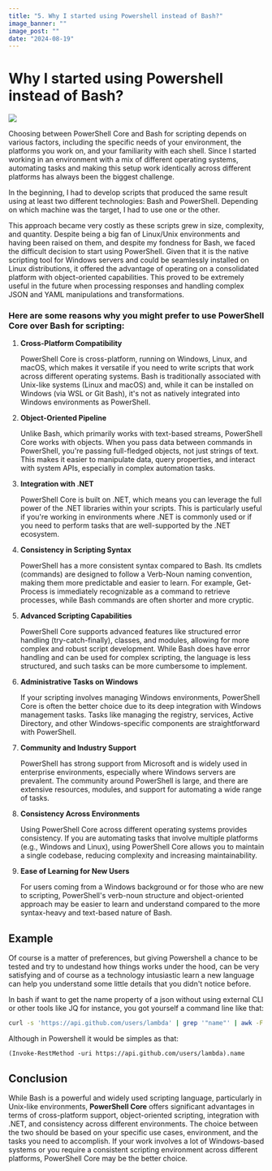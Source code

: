 ```yaml
---
title: "5. Why I started using Powershell instead of Bash?"
image_banner: ""
image_post: ""
date: "2024-08-19"
---
```

# Why I started using Powershell instead of Bash?

<img src="https://cdn.educba.com/academy/wp-content/uploads/2018/11/powershell-vs-bash...png" />

Choosing between PowerShell Core and Bash for scripting depends on various factors, including the specific needs of your environment, the platforms you work on, and your familiarity with each shell. Since I started working in an environment with a mix of different operating systems, automating tasks and making this setup work identically across different platforms has always been the biggest challenge.

In the beginning, I had to develop scripts that produced the same result using at least two different technologies: Bash and PowerShell. Depending on which machine was the target, I had to use one or the other.

This approach became very costly as these scripts grew in size, complexity, and quantity. Despite being a big fan of Linux/Unix environments and having been raised on them, and despite my fondness for Bash, we faced the difficult decision to start using PowerShell. Given that it is the native scripting tool for Windows servers and could be seamlessly installed on Linux distributions, it offered the advantage of operating on a consolidated platform with object-oriented capabilities. This proved to be extremely useful in the future when processing responses and handling complex JSON and YAML manipulations and transformations.


### Here are some reasons why you might prefer to use PowerShell Core over Bash for scripting:

1. **Cross-Platform Compatibility**

    PowerShell Core is cross-platform, running on Windows, Linux, and macOS, which makes it versatile if you need to write scripts that work across different operating systems. Bash is traditionally associated with Unix-like systems (Linux and macOS) and, while it can be installed on Windows (via WSL or Git Bash), it's not as natively integrated into Windows environments as PowerShell.

2. **Object-Oriented Pipeline**

    Unlike Bash, which primarily works with text-based streams, PowerShell Core works with objects. When you pass data between commands in PowerShell, you're passing full-fledged objects, not just strings of text. This makes it easier to manipulate data, query properties, and interact with system APIs, especially in complex automation tasks.

3. **Integration with .NET**

    PowerShell Core is built on .NET, which means you can leverage the full power of the .NET libraries within your scripts. This is particularly useful if you're working in environments where .NET is commonly used or if you need to perform tasks that are well-supported by the .NET ecosystem.

4. **Consistency in Scripting Syntax**

    PowerShell has a more consistent syntax compared to Bash. Its cmdlets (commands) are designed to follow a Verb-Noun naming convention, making them more predictable and easier to learn. For example, Get-Process is immediately recognizable as a command to retrieve processes, while Bash commands are often shorter and more cryptic.

5. **Advanced Scripting Capabilities**

    PowerShell Core supports advanced features like structured error handling (try-catch-finally), classes, and modules, allowing for more complex and robust script development. While Bash does have error handling and can be used for complex scripting, the language is less structured, and such tasks can be more cumbersome to implement.

6. **Administrative Tasks on Windows**

    If your scripting involves managing Windows environments, PowerShell Core is often the better choice due to its deep integration with Windows management tasks. Tasks like managing the registry, services, Active Directory, and other Windows-specific components are straightforward with PowerShell.

7. **Community and Industry Support**

    PowerShell has strong support from Microsoft and is widely used in enterprise environments, especially where Windows servers are prevalent. The community around PowerShell is large, and there are extensive resources, modules, and support for automating a wide range of tasks.

8. **Consistency Across Environments**

    Using PowerShell Core across different operating systems provides consistency. If you are automating tasks that involve multiple platforms (e.g., Windows and Linux), using PowerShell Core allows you to maintain a single codebase, reducing complexity and increasing maintainability.

9. **Ease of Learning for New Users**

    For users coming from a Windows background or for those who are new to scripting, PowerShell's verb-noun structure and object-oriented approach may be easier to learn and understand compared to the more syntax-heavy and text-based nature of Bash.

## Example

Of course is a matter of preferences, but giving Powershell a chance to be tested and try to undestand how things works under the hood, can be very satisfying and of course as a technology intusiastic learn a new language can help you understand some little details that you didn't notice before.

In bash if want to get the name property of a json without using external CLI or other tools like JQ for instance, you got yourself a command line like that:

```bash
curl -s 'https://api.github.com/users/lambda' | grep '"name"' | awk -F',' '{print $1}' | cut -d':' -f2 | sed 's/'\"'/''/g' | xargs
```

Although in Powershell it would be simples as that:

```pwsh
(Invoke-RestMethod -uri https://api.github.com/users/lambda).name
```

## Conclusion

While Bash is a powerful and widely used scripting language, particularly in Unix-like environments, **PowerShell Core** offers significant advantages in terms of cross-platform support, object-oriented scripting, integration with .NET, and consistency across different environments. The choice between the two should be based on your specific use cases, environment, and the tasks you need to accomplish. If your work involves a lot of Windows-based systems or you require a consistent scripting environment across different platforms, PowerShell Core may be the better choice.

